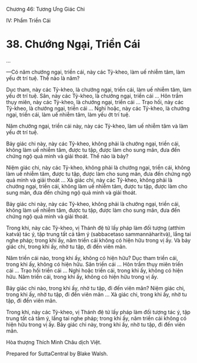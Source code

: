  

Chương 46: Tương Ưng Giác Chi

IV: Phẩm Triền Cái

# 38\. Chướng Ngại, Triền Cái

…

—Có năm chướng ngại, triền cái, này các Tỷ-kheo, làm uế nhiễm tâm, làm yếu ớt trí tuệ. Thế nào là năm?

Dục tham, này các Tỷ-kheo, là chướng ngại, triền cái, làm uế nhiễm tâm, làm yếu ớt trí tuệ. Sân, này các Tỷ-kheo, là chướng ngại, triền cái … Hôn trầm thụy miên, này các Tỷ-kheo, là chướng ngại, triền cái … Trạo hối, này các Tỷ-kheo, là chướng ngại, triền cái … Nghi hoặc, này các Tỷ-kheo, là chướng ngại, triền cái, làm uế nhiễm tâm, làm yếu ớt trí tuệ.

Năm chướng ngại, triền cái này, này các Tỷ-kheo, làm uế nhiễm tâm và làm yếu ớt trí tuệ.

Bảy giác chi này, này các Tỷ-kheo, không phải là chướng ngại, triền cái, không làm uế nhiễm tâm, được tu tập, được làm cho sung mãn, đưa đến chứng ngộ quả minh và giải thoát. Thế nào là bảy?

Niệm giác chi, này các Tỷ-kheo, không phải là chướng ngại, triền cái, không làm uế nhiễm tâm, được tu tập, được làm cho sung mãn, đưa đến chứng ngộ quả minh và giải thoát … Xả giác chi, này các Tỷ-kheo, không phải là chướng ngại, triền cái, không làm uế nhiễm tâm, được tu tập, được làm cho sung mãn, đưa đến chứng ngộ quả minh và giải thoát.

Bảy giác chi này, này các Tỷ-kheo, không phải là chướng ngại, triền cái, không làm uế nhiễm tâm, được tu tập, được làm cho sung mãn, đưa đến chứng ngộ quả minh và giải thoát.

Trong khi, này các Tỷ-kheo, vị Thánh đệ tử lấy pháp làm đối tượng (atthim katvà) tác ý, tập trung tất cả tâm ý (sabbacetaso sammannàharitvà), lắng tai nghe pháp; trong khi ấy, năm triền cái không có hiện hữu trong vị ấy. Và bảy giác chi, trong khi ấy, nhờ tu tập, đi đến viên mãn.

Năm triền cái nào, trong khi ấy, không có hiện hữu? Dục tham triền cái, trong khi ấy, không có hiện hữu. Sân triền cái … Hôn trầm thụy miên triền cái … Trạo hối triền cái … Nghi hoặc triền cái, trong khi ấy, không có hiện hữu. Năm triền cái, trong khi ấy, không có hiện hữu trong vị ấy.

Bảy giác chi nào, trong khi ấy, nhờ tu tập, đi đến viên mãn? Niệm giác chi, trong khi ấy, nhờ tu tập, đi đến viên mãn … Xả giác chi, trong khi ấy, nhờ tu tập, đi đến viên mãn.

Trong khi, này các Tỷ-kheo, vị Thánh đệ tử lấy pháp làm đối tượng tác ý, tập trung tất cả tâm ý, lắng tai nghe pháp; trong khi ấy, năm triền cái không có hiện hữu trong vị ấy. Bảy giác chi này, trong khi ấy, nhờ tu tập, đi đến viên mãn.

Hòa thượng Thích Minh Châu dịch Việt.

Prepared for SuttaCentral by Blake Walsh.